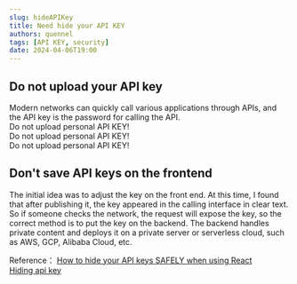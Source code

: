 ```yaml
---
slug: hideAPIKey
title: Need hide your API KEY
authors: quennel
tags: [API KEY, security]
date: 2024-04-06T19:00
---
```


## Do not upload your API key
Modern networks can quickly call various applications through APIs, and the API key is the password for calling the API.  
Do not upload personal API KEY!  
Do not upload personal API KEY!  
Do not upload personal API KEY! 
## Don't save API keys on the frontend
The initial idea was to adjust the key on the front end. At this time, I found that after publishing it, the key appeared in the calling interface in clear text.  
So if someone checks the network, the request will expose the key, so the correct method is to put the key on the backend. The backend handles private content and deploys it on a private server or serverless cloud, such as AWS, GCP, Alibaba Cloud, etc.  

Reference：
[How to hide your API keys SAFELY when using React](https://www.youtube.com/watch?v=FcwfjMebjTU)  
[Hiding api key](https://github.com/orgs/community/discussions/57070)